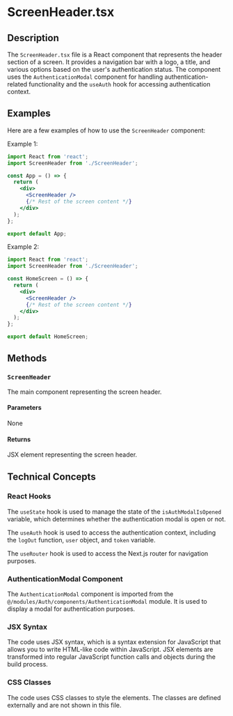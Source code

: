# ScreenHeader.tsx

## Description
The `ScreenHeader.tsx` file is a React component that represents the header section of a screen. It provides a navigation bar with a logo, a title, and various options based on the user's authentication status. The component uses the `AuthenticationModal` component for handling authentication-related functionality and the `useAuth` hook for accessing authentication context.

## Examples
Here are a few examples of how to use the `ScreenHeader` component:

Example 1:
```jsx
import React from 'react';
import ScreenHeader from './ScreenHeader';

const App = () => {
  return (
    <div>
      <ScreenHeader />
      {/* Rest of the screen content */}
    </div>
  );
};

export default App;
```

Example 2:
```jsx
import React from 'react';
import ScreenHeader from './ScreenHeader';

const HomeScreen = () => {
  return (
    <div>
      <ScreenHeader />
      {/* Rest of the screen content */}
    </div>
  );
};

export default HomeScreen;
```

## Methods

### `ScreenHeader`
The main component representing the screen header.

#### Parameters
None

#### Returns
JSX element representing the screen header.

## Technical Concepts

### React Hooks
The `useState` hook is used to manage the state of the `isAuthModalIsOpened` variable, which determines whether the authentication modal is open or not.

The `useAuth` hook is used to access the authentication context, including the `logOut` function, `user` object, and `token` variable.

The `useRouter` hook is used to access the Next.js router for navigation purposes.

### AuthenticationModal Component
The `AuthenticationModal` component is imported from the `@/modules/Auth/components/AuthenticationModal` module. It is used to display a modal for authentication purposes.

### JSX Syntax
The code uses JSX syntax, which is a syntax extension for JavaScript that allows you to write HTML-like code within JavaScript. JSX elements are transformed into regular JavaScript function calls and objects during the build process.

### CSS Classes
The code uses CSS classes to style the elements. The classes are defined externally and are not shown in this file.